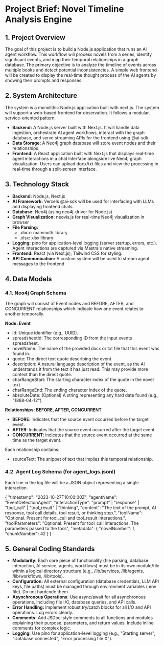 # **Project Brief: Novel Timeline Analysis Engine**

## **1\. Project Overview**

The goal of this project is to build a Node.js application that runs an AI agent workflow. This workflow will process novels from a series, identify significant events, and map their temporal relationships in a graph database. The primary objective is to analyze the timeline of events across multiple books and detect potential inconsistencies. A simple web frontend will be created to display the real-time thought process of the AI agents by showing their prompts and responses.

## **2\. System Architecture**

The system is a monolithic Node.js application built with next.js. The system will support a web-based frontend for observation. It follows a modular, service-oriented pattern.

* **Backend:** A Node.js server built with Next.js. It will handle data ingestion, orchestrate AI agent workflows, interact with the graph database, and serve streaming APIs for the frontend using @ai-sdk.
* **Data Storage:** A Neo4j graph database will store event nodes and their relationships.
* **Frontend:** A React application built with Next.js that displays real-time agent interactions in a chat interface alongside live Neo4j graph visualization. Users can upload docx/txt files and view the processing in real-time through a split-screen interface.

## **3\. Technology Stack**

* **Backend:** Node.js, Next.js
* **AI Framework:** Vercels @ai-sdk will be used for interfacing with LLMs and displaying frontend chats.
* **Database:** Neo4j (using neo4j-driver for Node.js)
* **Graph Visualization:** neovis.js for real-time Neo4j visualization in browser
* **File Parsing:**
  * .docx: mammoth library
  * .xlsx: xlsx library
* **Logging:** pino for application-level logging (server startup, errors, etc.). Agent interactions are captured via Mastra's native streaming.
* **Frontend:** React (via Next.js), Tailwind CSS for styling.
* **API Communication:** A custom system will be used to stream agent messages to the frontend

## **4\. Data Models**

### **4.1. Neo4j Graph Schema**

The graph will consist of Event nodes and BEFORE, AFTER, and CONCURRENT relationships which indicate how one event relates to another temporally.

**Node: Event**

* id: Unique identifier (e.g., UUID).  
* spreadsheetId: The corresponding ID from the input events spreadsheet.  
* novelName: The name of the provided docx or txt file that this event was found in.
* quote: The direct text quote describing the event.  
* description: A natural language description of the event, as the AI understands it from the text it has just read. This may provide more context than the direct quote.
* charRangeStart: The starting character index of the quote in the novel text.  
* charRangeEnd: The ending character index of the quote.  
* absoluteDate: (Optional) A string representing any hard date found (e.g., "1888-04-12").

**Relationships: BEFORE, AFTER, CONCURRENT**

* **BEFORE**: Indicates that the source event occurred before the target event.
* **AFTER**: Indicates that the source event occurred after the target event.
* **CONCURRENT**: Indicates that the source event occurred at the same time as the target event.

Each relationship contains:
* sourceText: The snippet of text that implies this temporal relationship.

### **4.2. Agent Log Schema (for agent\_logs.jsonl)**

Each line in the log file will be a JSON object representing a single interaction.

{
  "timestamp": "2023-10-27T10:00:00Z",
  "agentName": "EventDetectionAgent",
  "interactionType": "prompt" | "response" | "tool_call" | "tool_result" | "thinking",
  "content": "The text of the prompt, AI response, tool call details, tool result, or thinking step.",
  "toolName": "Optional. Present for tool_call and tool_result interactions.",
  "toolParameters": "Optional. Present for tool_call interactions. The parameters passed to the tool.",
  "metadata": {
    "novelNumber": 1,
    "chunkNumber": 42
  }
}

## **5\. General Coding Standards**

* **Modularity:** Each core piece of functionality (file parsing, database interaction, AI service, agents, workflows) must be in its own module/file within a logical directory structure (e.g., /lib/services, /lib/agents, /lib/workflows, /lib/tools).  
* **Configuration:** All external configuration (database credentials, LLM API keys, file paths) must be managed through environment variables (.env file). Do not hardcode them.  
* **Asynchronous Operations:** Use async/await for all asynchronous operations, including file I/O, database queries, and API calls.  
* **Error Handling:** Implement robust try/catch blocks for all I/O and API operations. Log errors clearly.  
* **Comments:** Add JSDoc-style comments to all functions and modules explaining their purpose, parameters, and return values. Include inline comments for complex logic.  
* **Logging:** Use pino for application-level logging (e.g., "Starting server", "Database connected", "Error processing file X").